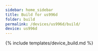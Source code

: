 ```yaml
---
sidebar: home_sidebar
title: Build for us996d
folder: build
permalink: /devices/us996d/build/
device: us996d
---
```

{% include templates/device_build.md %}

